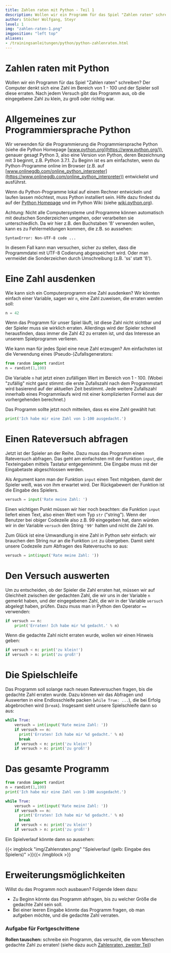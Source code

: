 ```yaml
---
title: Zahlen raten mit Python - Teil 1
description: Wollen wir ein Programm für das Spiel "Zahlen raten" schreiben?
author: Stöcher Wolfgang, Steyr
level: 1
img: "zahlen-raten-1.png"
imgposition: "left top"
aliases: 
- /trainingsanleitungen/python/python-zahlenraten.html
---
```


# Zahlen raten mit Python

Wollen wir ein Programm für das Spiel "Zahlen raten" schreiben?
Der Computer denkt sich eine Zahl im Bereich von 1 - 100 und der Spieler soll diese erraten. 
Nach jedem Versuch gibt das Programm aus, ob die eingegebene Zahl zu klein, zu groß
oder richtig war.

# Allgemeines zur Programmiersprache Python
Wir verwenden für die Programmierung die Programmiersprache Python (siehe die Python Homepage [www.python.org](https://www.python.org/)),
genauer gesagt Python 3, also eine Version von Python, deren Bezeichnung mit 3 beginnt, z.B. Python 3.7.1.
Zu Beginn ist es am einfachsten, wenn du Python-Programme online im Browser (z.B. auf [www.onlinegdb.com/online_python_interpreter](https://www.onlinegdb.com/online_python_interpreter))
entwickelst und ausführst. 

Wenn du Python-Programme lokal auf einem Rechner entwickeln und laufen lassen möchtest, muss Python installiert sein. 
Hilfe dazu findest du auf der [Python Homepage](https://www.python.org/about/gettingstarted/) und im Python Wiki (siehe [wiki.python.org](https://wiki.python.org/moin/BeginnersGuide/Download)).

Achtung: Nicht alle Computersysteme und Programme können automatisch mit deutschen Sonderzeichen 
umgehen, oder verarbeiten sie unterschiedlich.
Da wir hier z.B. den Buchstaben 'ß' verwenden wollen, kann es zu Fehlermeldungen
kommen, die z.B. so aussehen:

```shell
SyntaxError: Non-UTF-8 code ...
```

In diesem Fall kann man versuchen, sicher zu stellen, dass die Programmdatei mit
UTF-8 Codierung abgespeichert wird. Oder man vermeidet die Sonderzeichen durch Umschreibung (z.B. 'ss' statt 'ß').


# Eine Zahl ausdenken
Wie kann sich ein Computerprogramm eine Zahl ausdenken? 
Wir könnten einfach einer Variable, sagen wir `n`, 
eine Zahl zuweisen, die erraten werden soll:

```python
n = 42
```

Wenn das Programm für unser Spiel läuft, ist diese Zahl nicht sichtbar
und der Spieler muss sie wirklich erraten. 
Allerdings wird der Spieler schnell herausfinden, dass immer die Zahl
42 zu erraten ist, und das Interesse an unserem Spielprogramm verlieren.

Wie kann man für jedes Spiel eine neue Zahl erzeugen? 
Am einfachsten ist die Verwendung eines (Pseudo-)Zufallsgenerators:

```python
from random import randint
n = randint(1,100)
```

Die Variable `n` hat jetzt einen zufälligen Wert im Bereich von 1 - 100.
(Wobei "zufällig" nicht ganz stimmt: die erste Zufallszahl nach dem Programmstart wird basierend auf 
der aktuellen Zeit bestimmt. Jede weitere Zufallszahl innerhalb
eines Programmlaufs wird mit einer komplizierten Formel aus der vorhergehenden berechnet.)

Das Programm sollte jetzt noch mitteilen, dass es eine Zahl gewählt hat:

```python
print('Ich habe mir eine Zahl von 1-100 ausgedacht.')
```


# Einen Rateversuch abfragen

Jetzt ist der Spieler an der Reihe. 
Dazu muss das Programm einen Rateversuch abfragen. Das geht am einfachsten
mit der Funktion `input`, die Texteingaben mittels Tastatur entgegennimmt.
Die Eingabe muss mit der Eingabetaste abgeschlossen werden.

Als Argument kann man der Funktion `input` einen Text
mitgeben, damit der Spieler weiß, was von ihm erwartet wird.
Der Rückgabewert der Funktion ist die Eingabe des Spielers.

```python
versuch = input('Rate meine Zahl: ')
```

Einen wichtigen Punkt müssen wir hier noch beachten: 
die Funktion `input` liefert einen Text, also einen Wert vom Typ `str`
("string"). Wenn der Benutzer bei obiger Codezeile also z.B. 99 eingegeben hat,
dann würden wir in der Variable `versuch` den String `'99'` halten und nicht die Zahl `99`.

Zum Glück ist eine Umwandlung in eine Zahl in Python sehr einfach:
wir brauchen den String nur an die Funktion `int` zu übergeben. 
Damit sieht unsere Codezeile zum Abfragen des Rateversuchs so aus:

```python
versuch = int(input('Rate meine Zahl: '))
```


# Den Versuch auswerten

Um zu entscheiden, ob der Spieler die Zahl erraten hat, 
müssen wir auf Gleichheit zwischen der gedachten Zahl,
die wir uns in der Variable `n` gemerkt haben, und der 
eingegebenen Zahl, die wir in der Variable `versuch`
abgelegt haben, prüfen. Dazu muss man in Python den Operator `==` verwenden:

```python
if versuch == n: 
    print('Erraten! Ich habe mir %d gedacht.' % n)
```

Wenn die gedachte Zahl nicht erraten wurde, wollen wir
einen Hinweis geben:


```python
if versuch < n: print('zu klein!')
if versuch > n: print('zu groß!')
```


# Die Spielschleife

Das Programm soll solange nach neuen Rateversuchen fragen,
bis die gedachte Zahl erraten wurde. Dazu können wir das
Abfragen und Auswerten in eine Endlosschleife packen (`while True: ...`),
die bei Erfolg abgebrochen wird (`break`). 
Insgesamt sieht unsere Spielschleife dann so aus:

```python
while True:
    versuch = int(input('Rate meine Zahl: '))
    if versuch == n: 
      print('Erraten! Ich habe mir %d gedacht.' % n)
      break
    if versuch < n: print('zu klein!')
    if versuch > n: print('zu groß!')
```

# Das gesamte Programm


```python
from random import randint
n = randint(1,100)
print('Ich habe mir eine Zahl von 1-100 ausgedacht.')

while True:
    versuch = int(input('Rate meine Zahl: '))
    if versuch == n: 
      print('Erraten! Ich habe mir %d gedacht.' % n)
      break
    if versuch < n: print('zu klein!')
    if versuch > n: print('zu groß!')
```

Ein Spielverlauf könnte dann so aussehen:

{{< imgblock "img/Zahlenraten.png" "Spielverlauf (gelb: Eingabe des Spielers)" >}}{{< /imgblock >}}

# Erweiterungsmöglichkeiten

Willst du das Programm noch ausbauen? Folgende Ideen dazu:

* Zu Beginn könnte das Programm abfragen, bis zu welcher Größe die gedachte Zahl sein soll.
* Bei einer leeren Eingabe könnte das Programm fragen, ob man aufgeben möchte,
  und die gedachte Zahl verraten.

### Aufgabe für Fortgeschrittene
**Rollen tauschen:** schreibe ein Programm, das versucht, die vom Menschen
gedachte Zahl zu erraten! (siehe dazu auch [Zahlenraten, zweiter Teil](../zahlenraten-2))
